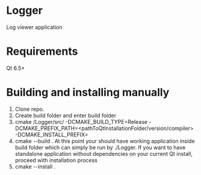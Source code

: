 # Logger

Log viewer application

# Requirements
Qt 6.5+
# Building and installing manually

1) Clone repo.
2) Create build folder and enter build folder
3) cmake <pathToFolderWithRepo>/Logger/src/ -DCMAKE_BUILD_TYPE=Release -DCMAKE_PREFIX_PATH=<pathToQtInstallationFolder/version/compiler> -DCMAKE_INSTALL_PREFIX=<pathToFolderForInstallation>
4) cmake --build .
At this point your should have working application inside build folder which can simply be run by ./Logger.
If you want to have standalone application without dependencies on your current Qt install, proceed with installation process
5) cmake --install .
